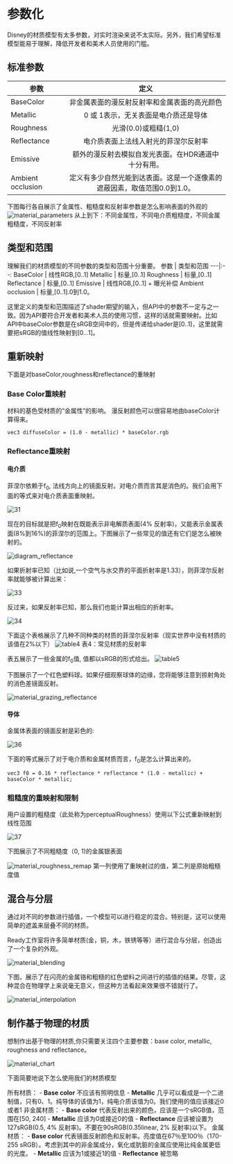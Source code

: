 # 参数化

Disney的材质模型有太多参数，对实时渲染来说不太实际。另外，我们希望标准模型能易于理解，降低开发者和美术人员使用的门槛。

## 标准参数
参数 | 定义
---|:--:
BaseColor | 非金属表面的漫反射反射率和金属表面的高光颜色
Metallic | 0 或 1表示，无关表面是电介质还是导体
Roughness | 光滑(0.0)或粗糙(1,0)
Reflectance | 电介质表面上法线入射光的菲涅尔反射率
Emissive | 额外的漫反射去模拟自发光表面。在HDR通道中十分有用。
Ambient occlusion | 定义有多少自然光能到达表面。这是一个逐像素的遮蔽因素，取值范围0.0到1.0。

下图每行各自展示了金属性、粗糙度和反射率参数是怎么影响表面的外观的
![material_parameters](../../assets/material/4.8/material_parameters.png)
从上到下：不同金属性，不同电介质粗糙度，不同金属粗糙度，不同反射率

## 类型和范围
理解我们的材质模型的不同参数的类型和范围十分重要。
参数 | 类型和范围
---|:--:
BaseColor | 线性RGB,[0..1] 
Metallic | 标量,[0..1]
Roughness | 标量,[0..1]
Reflectance | 标量,[0..1]
Emissive | 线性RGB,[0..1] + 曝光补偿
Ambient occlusion | 标量,[0..1].0到1.0。

这里定义的类型和范围描述了shader期望的输入，但API中的参数不一定与之一致。因为API要符合开发者和美术人员的使用习惯，这样的话就需要映射。比如API中baseColor参数是在sRGB空间中的，但是传递给shader是[0..1]，这里就需要把sRGB的值线性映射到[0...1]。

## 重新映射
下面是对baseColor,roughness和reflectance的重映射

### Base Color重映射
材料的基色受材质的“金属性”的影响。
漫反射颜色可以很容易地由baseColor计算得来。
```
vec3 diffuseColor = (1.0 - metallic) * baseColor.rgb
```

### Reflectance重映射

#### 电介质
菲涅尔依赖于f<sub>0</sub>, 法线方向上的镜面反射。对电介质而言其是消色的。我们会用下面的等式来对电介质表面重映射。

![31](../../assets/material/4.8/32.png)

现在的目标就是把f<sub>0</sub>映射在既能表示非电解质表面(4% 反射率)，又能表示金属表面(8%到16%)的菲涅尔的范围上。下图展示了一些常见的值还有它们是怎么被映射的。

![diagram_reflectance](../../assets/material/4.8/diagram_reflectance.png)

如果折射率已知（比如说,一个空气与水交界的平面折射率是1.33），则菲涅尔反射率就能够被计算出来：

![33](../../assets/material/4.8/33.png)

反过来，如果反射率已知，那么我们也能计算出相应的折射率。

![34](../../assets/material/4.8/34.png)

下面这个表格展示了几种不同种类的材质的菲涅尔反射率（现实世界中没有材质的该值在2%以下）
![table4](../../assets/material/4.8/table4.png)
表4：常见材质的反射率

表五展示了一些金属的f<sub>0</sub>值, 值都以sRGB的形式给出。
![table5](../../assets/material/4.8/table5.png)

下图展示了一个红色塑料球。如果仔细观察球体的边缘，您将能够注意到掠射角处的消色差镜面反射。

![material_grazing_reflectance](../../assets/material/4.8/material_grazing_reflectance.png)


#### 导体
金属体表面的镜面反射是彩色的:

![36](../../assets/material/4.8/36.png)

下面的等式展示了对于电介质和金属材质而言，f<sub>0</sub>是怎么计算出来的。
```
vec3 f0 = 0.16 * reflectance * reflectance * (1.0 - metallic) + baseColor * metallic;
```

### 粗糙度的重映射和限制
用户设置的粗糙度（此处称为perceptualRoughness）使用以下公式重新映射到线性范围

![37](../../assets/material/4.8/37.png)

下图展示了不同粗糙度（0, 1)的金属银表面

![material_roughness_remap](../../assets/material/4.8/material_roughness_remap.png)
第一列使用了重映射过的值，第二列是原始粗糙度值

## 混合与分层

通过对不同的参数进行插值，一个模型可以进行稳定的混合。特别是，这可以使用简单的遮盖来层叠不同的材质。

Ready工作室将许多简单材质(金，铜，木，铁锈等等）进行混合与分层，创造出了一个复杂的外观。

![material_blending](../../assets/material/4.8/material_blending.png)

下图，展示了在闪亮的金属铬和粗糙的红色塑料之间进行的插值的结果。尽管，这种混合在物理学上来说毫无意义，但这种方法看起来效果很不错就行了。

![material_interpolation](../../assets/material/4.8/material_interpolation.png)


## 制作基于物理的材质

想制作出基于物理的材质,你只需要关注四个主要参数：base color, metallic, roughness and reflectance。

![material_chart](../../assets/material/4.8/material_chart.jpg)

下面简要地说下怎么使用我们的材质模型

所有材质：
    - **Base color** 不应该有照明信息
    - **Metallic** 几乎可以看成是一个二进制值，只有0、1。纯导体的该值为1，纯电介质该值为0。我们使用的值应该接近0或者1
非金属材质：
    - **Base color** 代表反射出来的颜色，应该是一个sRGB值，范围在[50, 240]
    - **Metallic** 应该为0或接近0的值
    - **Reflectance** 应该被设置为127sRGB(0.5, 4% 反射率)。不要在90sRGB(0.35linear, 2% 反射率)以下。
金属材质：
    - **Base color** 代表镜面反射颜色和反射率。亮度值在67％至100％（170-255 sRGB）。考虑到其中的非金属成分，氧化或肮脏的金属应使用比纯金属更低的光度。
    - **Metallic** 应该为1或接近1的值
    - **Reflectance** 被忽略



